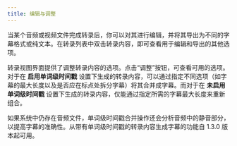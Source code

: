 ```yaml
---
title: 编辑与调整
---
```


当某个音频或视频文件完成转录后，你可以对其进行编辑，并将其导出为不同的字幕格式或纯文本。在转录列表中双击转录内容，即可查看用于编辑和导出的其他选项。

转录视图界面提供了调整转录内容的选项。点击“调整”按钮，可查看可用的选项。对于在 **启用单词级时间戳** 设置下生成的转录内容，可以通过指定不同选项（如字幕的最大长度以及是否应在标点处拆分字幕）将其合并成字幕。而对于在 **未启用单词级时间戳** 设置下生成的转录内容，仅能通过指定所需的字幕最大长度来重新组合。

如果系统中仍存在音频文件，单词级时间戳合并操作还会分析音频中的静音部分，以提高字幕的准确性。从带有单词级时间戳的转录内容生成字幕的功能自 1.3.0 版本起可用。
